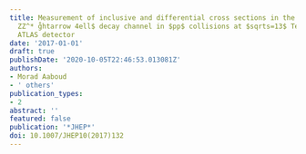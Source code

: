 ```yaml
---
title: Measurement of inclusive and differential cross sections in the $H i̊ghtarrow
  ZZ^* g̊htarrow 4ell$ decay channel in $pp$ collisions at $sqrts=13$ TeV with the
  ATLAS detector
date: '2017-01-01'
draft: true
publishDate: '2020-10-05T22:46:53.013081Z'
authors:
- Morad Aaboud
- ' others'
publication_types:
- 2
abstract: ''
featured: false
publication: '*JHEP*'
doi: 10.1007/JHEP10(2017)132
---
```


